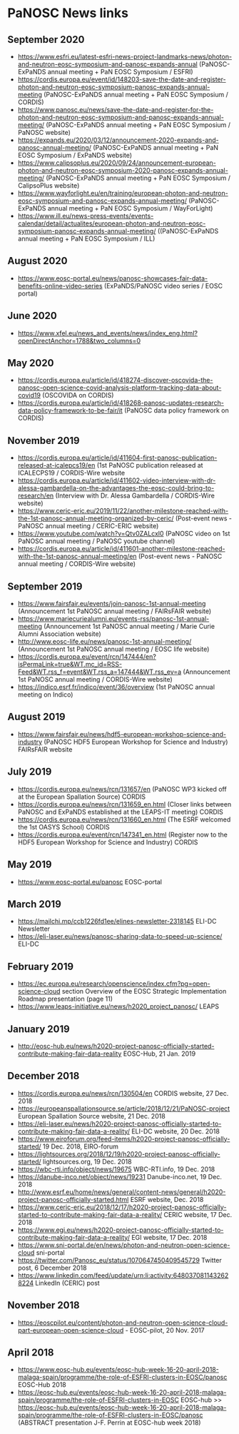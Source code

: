 PaNOSC News links
=================
September 2020
-------------
* https://www.esfri.eu/latest-esfri-news-project-landmarks-news/photon-and-neutron-eosc-symposium-and-panosc-expands-annual (PaNOSC-ExPaNDS annual meeting + PaN EOSC Symposium / ESFRI)
* https://cordis.europa.eu/event/id/148203-save-the-date-and-register-photon-and-neutron-eosc-symposium-panosc-expands-annual-meeting (PaNOSC-ExPaNDS annual meeting + PaN EOSC Symposium / CORDIS)
* https://www.panosc.eu/news/save-the-date-and-register-for-the-photon-and-neutron-eosc-symposium-and-panosc-expands-annual-meeting/ (PaNOSC-ExPaNDS annual meeting + PaN EOSC Symposium / PaNOSC website)
* https://expands.eu/2020/03/12/announcement-2020-expands-and-panosc-annual-meeting/ (PaNOSC-ExPaNDS annual meeting + PaN EOSC Symposium / ExPaNDS website)
* https://www.calipsoplus.eu/2020/09/24/announcement-european-photon-and-neutron-eosc-symposium-2020-panosc-expands-annual-meeting/ (PaNOSC-ExPaNDS annual meeting + PaN EOSC Symposium / CalipsoPlus website)
* https://www.wayforlight.eu/en/training/european-photon-and-neutron-eosc-symposium-and-panosc-expands-annual-meeting/ (PaNOSC-ExPaNDS annual meeting + PaN EOSC Symposium / WayForLight)
* https://www.ill.eu/news-press-events/events-calendar/detail/actualites/european-photon-and-neutron-eosc-symposium-panosc-expands-annual-meeting/ ((PaNOSC-ExPaNDS annual meeting + PaN EOSC Symposium / ILL)

August 2020
-------------
* https://www.eosc-portal.eu/news/panosc-showcases-fair-data-benefits-online-video-series (ExPaNDS/PaNOSC video series / EOSC portal)

June 2020
-------------
* https://www.xfel.eu/news_and_events/news/index_eng.html?openDirectAnchor=1788&two_columns=0 

May 2020
-------------
* https://cordis.europa.eu/article/id/418274-discover-oscovida-the-panosc-open-science-covid-analysis-platform-tracking-data-about-covid19 (OSCOVIDA on CORDIS)
* https://cordis.europa.eu/article/id/418268-panosc-updates-research-data-policy-framework-to-be-fair/it (PaNOSC data policy framework on CORDIS)

November 2019
-------------
* https://cordis.europa.eu/article/id/411604-first-panosc-publication-released-at-icalepcs19/en (1st PaNOSC publication released at ICALECPS19 / CORDIS-Wire website
* https://cordis.europa.eu/article/id/411602-video-interview-with-dr-alessa-gambardella-on-the-advantages-the-eosc-could-bring-to-research/en (Interview with Dr. Alessa Gambardella / CORDIS-Wire website)
* https://www.ceric-eric.eu/2019/11/22/another-milestone-reached-with-the-1st-panosc-annual-meeting-organized-by-ceric/ (Post-event news - PaNOSC annual meeting / CERIC-ERIC website)
* https://www.youtube.com/watch?v=Qtv0ZALcxl0 (PaNOSC video on 1st PaNOSC annual meeting / PaNOSC youtube channel)
* https://cordis.europa.eu/article/id/411601-another-milestone-reached-with-the-1st-panosc-annual-meeting/en (Post-event news - PaNOSC annual meeting / CORDIS-Wire website)

September 2019
-------------
* https://www.fairsfair.eu/events/join-panosc-1st-annual-meeting (Announcement 1st PaNOSC annual meeting / FAIRsFAIR website)
* https://www.mariecuriealumni.eu/events-rss/panosc-1st-annual-meeting (Announcement 1st PaNOSC annual meeting / Marie Curie Alumni Association website)
* http://www.eosc-life.eu/news/panosc-1st-annual-meeting/ (Announcement 1st PaNOSC annual meeting / EOSC life website)
* https://cordis.europa.eu/event/rcn/147444/en?isPermaLink=true&WT.mc_id=RSS-Feed&WT.rss_f=event&WT.rss_a=147444&WT.rss_ev=a (Announcement 1st PaNOSC annual meeting / CORDIS-Wire website)
* https://indico.esrf.fr/indico/event/36/overview (1st PaNOSC annual meeting on Indico)

August 2019
-------------
* https://www.fairsfair.eu/news/hdf5-european-workshop-science-and-industry (PaNOSC HDF5 European Workshop for Science and Industry) FAIRsFAIR website

July 2019
-------------
* https://cordis.europa.eu/news/rcn/131657/en (PaNOSC WP3 kicked off at the European Spallation Source) CORDIS
* https://cordis.europa.eu/news/rcn/131659_en.html (Closer links between PaNOSC and ExPaNDS established at the LEAPS-IT meeting) CORDIS
* https://cordis.europa.eu/news/rcn/131660_en.html (The ESRF welcomed the 1st OASYS School) CORDIS
* https://cordis.europa.eu/event/rcn/147341_en.html (Register now to the HDF5 European Workshop for Science and Industry) CORDIS

May 2019
-------------
* https://www.eosc-portal.eu/panosc EOSC-portal

March 2019
-------------
* https://mailchi.mp/ccb1226fd1ee/elines-newsletter-2318145 ELI-DC Newsletter 
* https://eli-laser.eu/news/panosc-sharing-data-to-speed-up-science/ ELI-DC

February 2019
-------------
* https://ec.europa.eu/research/openscience/index.cfm?pg=open-science-cloud	section Overview of the EOSC Strategic Implementation Roadmap presentation (page 11)
* https://www.leaps-initiative.eu/news/h2020_project_panosc/ LEAPS

January 2019
-------------
* http://eosc-hub.eu/news/h2020-project-panosc-officially-started-contribute-making-fair-data-reality EOSC-Hub, 21 Jan. 2019

December 2018
-------------
* https://cordis.europa.eu/news/rcn/130504/en	CORDIS website, 27 Dec. 2018
* https://europeanspallationsource.se/article/2018/12/21/PaNOSC-project	European Spallation Source website, 21 Dec. 2018
* https://eli-laser.eu/news/h2020-project-panosc-officially-started-to-contribute-making-fair-data-a-reality/	ELI-DC website, 20 Dec. 2018
* https://www.eiroforum.org/feed-items/h2020-project-panosc-officially-started/	19 Dec. 2018, EIRO-forum
* https://lightsources.org/2018/12/19/h2020-project-panosc-officially-started/	lightsources.org, 19 Dec. 2018
* https://wbc-rti.info/object/news/19675	WBC-RTI.info, 19 Dec. 2018
* https://danube-inco.net/object/news/19231	Danube-inco.net, 19 Dec. 2018
* http://www.esrf.eu/home/news/general/content-news/general/h2020-project-panosc-officially-started.html	ESRF website, Dec. 2018
* https://www.ceric-eric.eu/2018/12/17/h2020-project-panosc-officially-started-to-contribute-making-fair-data-a-reality/	CERIC website, 17 Dec. 2018
* https://www.egi.eu/news/h2020-project-panosc-officially-started-to-contribute-making-fair-data-a-reality/	EGI website, 17 Dec. 2018
* https://www.sni-portal.de/en/news/photon-and-neutron-open-science-cloud sni-portal
* https://twitter.com/Panosc_eu/status/1070647450409545729	Twitter post, 6 December 2018
* https://www.linkedin.com/feed/update/urn:li:activity:6480370811432628224	LinkedIn (CERIC) post

November 2018
-------------
* https://eoscpilot.eu/content/photon-and-neutron-open-science-cloud-part-european-open-science-cloud - EOSC-pilot, 20 Nov. 2017

April 2018
----------
* https://www.eosc-hub.eu/events/eosc-hub-week-16-20-april-2018-malaga-spain/programme/the-role-of-ESFRI-clusters-in-EOSC/panosc EOSC-Hub 2018
* https://eosc-hub.eu/events/eosc-hub-week-16-20-april-2018-malaga-spain/programme/the-role-of-ESFRI-clusters-in-EOSC EOSC-hub >> https://eosc-hub.eu/events/eosc-hub-week-16-20-april-2018-malaga-spain/programme/the-role-of-ESFRI-clusters-in-EOSC/panosc (ABSTRACT presentation J-F. Perrin at EOSC-hub week 2018)

